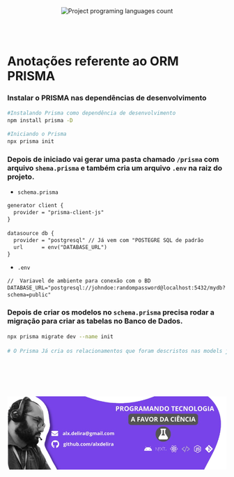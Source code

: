 <div align="center">
 <img 
      alt="Project programing languages count" 
      src="https://www.prisma.io/docs/img/logo-white.svg"
      width="400px"
    >  
    </br>
    </br>
    </br>
    </br>

</div> 

# Anotações referente ao ORM PRISMA 

### Instalar o PRISMA nas dependências de desenvolvimento

```bash
#Instalando Prisma como dependência de desenvolvimento
npm install prisma -D
```

```bash
#Iniciando o Prisma 
npx prisma init 
```

### Depois de iniciado vai gerar uma pasta chamado ``/prisma`` com arquivo ``shema.prisma`` e também cria um arquivo ``.env`` na raiz do projeto.


 - ``schema.prisma``
```prisma
generator client {
  provider = "prisma-client-js"
}

datasource db {
  provider = "postgresql" // Já vem com "POSTEGRE SQL de padrão 
  url      = env("DATABASE_URL")
}
```

 - ``.env``
```prisma
//  Variavel de ambiente para conexão com o BD
DATABASE_URL="postgresql://johndoe:randompassword@localhost:5432/mydb?schema=public"
```

### Depois de criar os modelos no ``schema.prisma`` precisa rodar a migração para criar as tabelas no Banco de Dados.

```bash
npx prisma migrate dev --name init

# O Prisma Já cria os relacionamentos que foram descristos nas models juntamente com o arquivo .sql com as linhas de codigos da criação das tabelas
```
  </br>
    </br>
    </br>
    </br>
<p align="center">
  <a href="https://portfolioalxdelira.vercel.app/" target="_blank">
    <img align="center" src="src/assets/footer.png" alt="banner"/>
  </a>
</p>